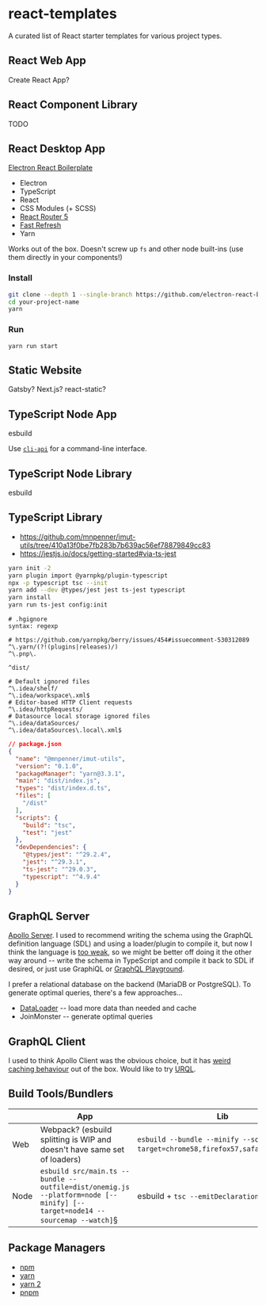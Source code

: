 # react-templates
A curated list of React starter templates for various project types.

## React Web App

Create React App?

## React Component Library

TODO

## React Desktop App

[Electron React Boilerplate](https://github.com/electron-react-boilerplate/electron-react-boilerplate)

* Electron
* TypeScript
* React
* CSS Modules (+ SCSS)
* [React Router 5](https://reactrouter.com/web/guides/quick-start)
* [Fast Refresh](https://github.com/pmmmwh/react-refresh-webpack-plugin)
* Yarn

Works out of the box. Doesn't screw up `fs` and other node built-ins (use them directly in your components!)

### Install

```sh
git clone --depth 1 --single-branch https://github.com/electron-react-boilerplate/electron-react-boilerplate.git your-project-name
cd your-project-name
yarn
```

### Run

```
yarn run start
```

## Static Website

Gatsby? Next.js? react-static?

## TypeScript Node App

esbuild

Use [`cli-api`](https://github.com/mnpenner/node-cli-api) for a command-line interface.

## TypeScript Node Library

esbuild

## TypeScript Library

- https://github.com/mnpenner/imut-utils/tree/410a13f0be7fb283b7b639ac56ef78879849cc83
- https://jestjs.io/docs/getting-started#via-ts-jest

```sh
yarn init -2
yarn plugin import @yarnpkg/plugin-typescript
npx -p typescript tsc --init
yarn add --dev @types/jest jest ts-jest typescript
yarn install
yarn run ts-jest config:init
```

```.hgignore
# .hgignore
syntax: regexp

# https://github.com/yarnpkg/berry/issues/454#issuecomment-530312089
^\.yarn/(?!(plugins|releases)/)
^\.pnp\.

^dist/

# Default ignored files
^\.idea/shelf/
^\.idea/workspace\.xml$
# Editor-based HTTP Client requests
^\.idea/httpRequests/
# Datasource local storage ignored files
^\.idea/dataSources/
^\.idea/dataSources\.local\.xml$
```

```json
// package.json
{
  "name": "@mnpenner/imut-utils",
  "version": "0.1.0",
  "packageManager": "yarn@3.3.1",
  "main": "dist/index.js",
  "types": "dist/index.d.ts",
  "files": [
    "/dist"
  ],
  "scripts": {
    "build": "tsc",
    "test": "jest"
  },
  "devDependencies": {
    "@types/jest": "^29.2.4",
    "jest": "^29.3.1",
    "ts-jest": "^29.0.3",
    "typescript": "^4.9.4"
  }
}
```

## GraphQL Server

[Apollo Server](https://www.apollographql.com/docs/apollo-server/). I used to recommend writing the schema using the GraphQL definition language (SDL) and using a loader/plugin to compile it, but now I think the language is [too weak](https://github.com/graphql/graphql-spec/issues/190), so we might be better off doing it the other way around -- write the schema in TypeScript and compile it back to SDL if desired, or just use GraphiQL or [GraphQL Playground](https://github.com/graphql/graphql-playground#faq).

I prefer a relational database on the backend (MariaDB or PostgreSQL). To generate optimal queries, there's a few approaches...

* [DataLoader](https://github.com/graphql/dataloader) -- load more data than needed and cache
* JoinMonster -- generate optimal queries

## GraphQL Client

I used to think Apollo Client was the obvious choice, but it has [weird caching behaviour](https://github.com/apollographql/apollo-client/issues/5963) out of the box. Would like to try [URQL](https://formidable.com/open-source/urql/docs/comparison/).

## Build Tools/Bundlers

|    | App  | Lib |
| --- | --- | --- |
| Web  | Webpack? (esbuild splitting is WIP and doesn't have same set of loaders) | `esbuild --bundle --minify --sourcemap --target=chrome58,firefox57,safari11,edge16`[§](https://esbuild.github.io/getting-started/#bundling-for-the-browser) |
| Node  | `esbuild src/main.ts --bundle --outfile=dist/onemig.js --platform=node [--minify] [--target=node14 --sourcemap --watch]`[§](https://esbuild.github.io/getting-started/#bundling-for-node)  | esbuild + `tsc --emitDeclarationOnly` ? |

## Package Managers

- [npm](https://www.npmjs.com/)
- [yarn](https://classic.yarnpkg.com/lang/en/)
- [yarn 2](https://yarnpkg.com/)
- [pnpm](https://pnpm.io/)
